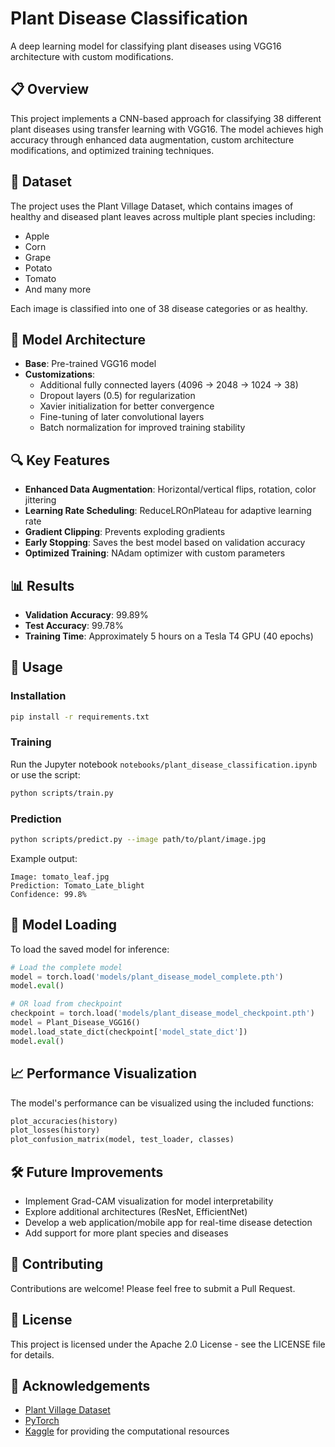 # Plant Disease Classification

A deep learning model for classifying plant diseases using VGG16 architecture with custom modifications.

## 📋 Overview

This project implements a CNN-based approach for classifying 38 different plant diseases using transfer learning with VGG16. The model achieves high accuracy through enhanced data augmentation, custom architecture modifications, and optimized training techniques.

## 🌱 Dataset

The project uses the Plant Village Dataset, which contains images of healthy and diseased plant leaves across multiple plant species including:
- Apple
- Corn
- Grape
- Potato
- Tomato
- And many more

Each image is classified into one of 38 disease categories or as healthy.

## 🧠 Model Architecture

- **Base**: Pre-trained VGG16 model
- **Customizations**:
  - Additional fully connected layers (4096 → 2048 → 1024 → 38)
  - Dropout layers (0.5) for regularization
  - Xavier initialization for better convergence
  - Fine-tuning of later convolutional layers
  - Batch normalization for improved training stability

## 🔍 Key Features

- **Enhanced Data Augmentation**: Horizontal/vertical flips, rotation, color jittering
- **Learning Rate Scheduling**: ReduceLROnPlateau for adaptive learning rate
- **Gradient Clipping**: Prevents exploding gradients
- **Early Stopping**: Saves the best model based on validation accuracy
- **Optimized Training**: NAdam optimizer with custom parameters

## 📊 Results

- **Validation Accuracy**: 99.89%
- **Test Accuracy**: 99.78%
- **Training Time**: Approximately 5 hours on a Tesla T4 GPU (40 epochs)

## 🚀 Usage

### Installation

```bash
pip install -r requirements.txt
```

### Training

Run the Jupyter notebook `notebooks/plant_disease_classification.ipynb` or use the script:

```bash
python scripts/train.py
```

### Prediction

```bash
python scripts/predict.py --image path/to/plant/image.jpg
```

Example output:
```
Image: tomato_leaf.jpg
Prediction: Tomato_Late_blight
Confidence: 99.8%
```


## 🔄 Model Loading

To load the saved model for inference:

```python
# Load the complete model
model = torch.load('models/plant_disease_model_complete.pth')
model.eval()

# OR load from checkpoint
checkpoint = torch.load('models/plant_disease_model_checkpoint.pth')
model = Plant_Disease_VGG16()
model.load_state_dict(checkpoint['model_state_dict'])
model.eval()
```

## 📈 Performance Visualization

The model's performance can be visualized using the included functions:

```python
plot_accuracies(history)
plot_losses(history)
plot_confusion_matrix(model, test_loader, classes)
```

## 🛠️ Future Improvements

- Implement Grad-CAM visualization for model interpretability
- Explore additional architectures (ResNet, EfficientNet)
- Develop a web application/mobile app for real-time disease detection
- Add support for more plant species and diseases

## 👥 Contributing

Contributions are welcome! Please feel free to submit a Pull Request.

## 📄 License

This project is licensed under the Apache 2.0 License - see the LICENSE file for details.

## 🙏 Acknowledgements

- [Plant Village Dataset]([https://www.kaggle.com/datasets/snikhilrao/crop-disease-detection-dataset/])
- [PyTorch](https://pytorch.org/)
- [Kaggle](https://www.kaggle.com/) for providing the computational resources
